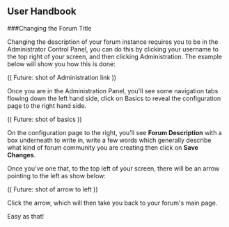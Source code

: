 ## User Handbook
###Changing the Forum Title

Changing the description of your forum instance requires you to be in the Administrator Control Panel, you can do this by clicking your username to the top right of your screen, and then clicking Administration. The example below will show you how this is done:

(( Future: shot of Administration link ))

Once you are in the Administration Panel, you'll see some navigation tabs flowing down the left hand side, click on Basics to reveal the configuration page to the right hand side.

(( Future: shot of basics ))

On the configuration page to the right, you'll see **Forum Description** with a box underneath to write in, write a few words which generally describe what kind of forum community you are creating then click on **Save Changes**.

Once you've one that, to the top left of your screen, there will be an arrow pointing to the left as show below:

(( Future: shot of arrow to left ))

Click the arrow, which will then take you back to your forum's main page.

Easy as that!
